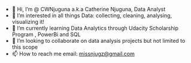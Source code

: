 - 👋 Hi, I’m @ CWNjuguna a.k.a Catherine Njuguna,  Data Analyst
- 👀 I’m interested in all things Data: collecting, cleaning, analysing, visualizing it!
- 🌱 I’m currently learning Data Analytics through Udacity Scholarship Program , PowerBi and SQL
- 💞️ I’m looking to collaborate on data analysis projects but not limited to this scope
- 📫 How to reach me email: missnjugz@gmail.com 

<!---
CWNjuguna/CWNjuguna is a ✨ special ✨ repository because its `README.md` (this file) appears on your GitHub profile.
You can click the Preview link to take a look at your changes.
--->

